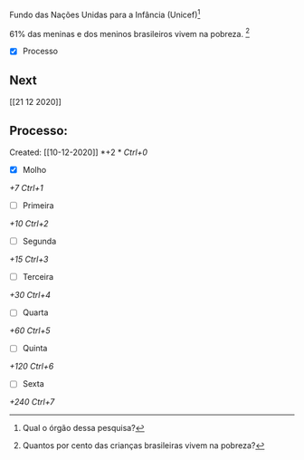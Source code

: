 Fundo das Nações Unidas para a Infância (Unicef)[^141804]

[^141804]: Qual o órgão dessa pesquisa?

61% das meninas e dos meninos brasileiros vivem na pobreza. [^212780]

[^212780]: Quantos por cento das crianças brasileiras vivem na pobreza?


- [x] Processo

## Next
[[21 12 2020]]
## Processo:
Created: [[10-12-2020]]
*+2 *  *Ctrl+0*
- [x] Molho  

*+7*  *Ctrl+1*

- [ ] Primeira 

*+10*  *Ctrl+2*

- [ ] Segunda

*+15*  *Ctrl+3*

- [ ] Terceira 

*+30*  *Ctrl+4*

- [ ] Quarta 

*+60*  *Ctrl+5*

- [ ] Quinta 

*+120*  *Ctrl+6*

- [ ] Sexta 

*+240*  *Ctrl+7*